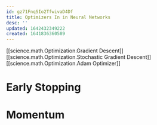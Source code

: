 ```yaml
---
id: gz71FnqSIo2TfwivaD4Df
title: Optimizers In in Neural Networks
desc: ''
updated: 1642432349222
created: 1641836360589
---
```



[[science.math.Optimization.Gradient Descent]]
[[science.math.Optimization.Stochastic Gradient Descent]]
[[science.math.Optimization.Adam Optimizer]]

# Early Stopping

# Momentum
